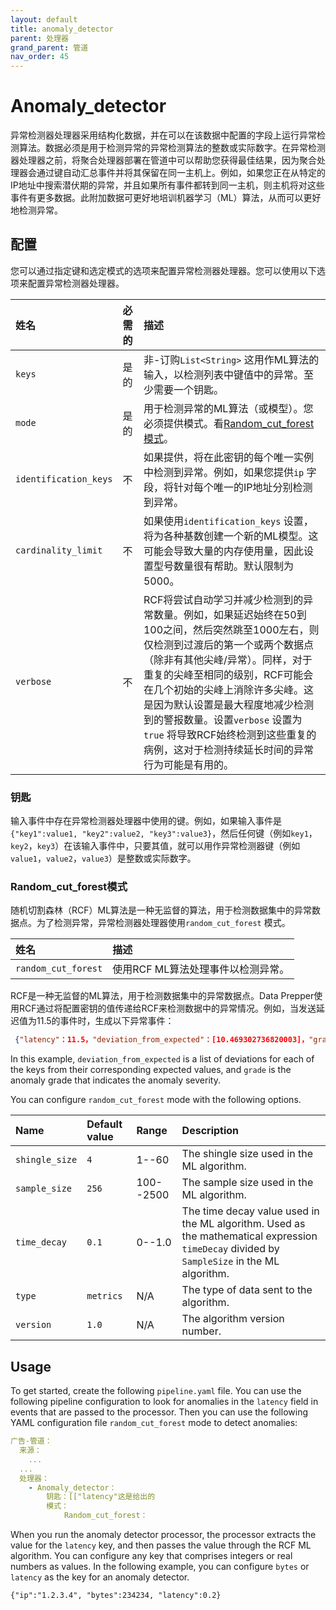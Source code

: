 ```yaml
---
layout: default
title: anomaly_detector
parent: 处理器
grand_parent: 管道
nav_order: 45
---
```


# Anomaly_detector

异常检测器处理器采用结构化数据，并在可以在该数据中配置的字段上运行异常检测算法。数据必须是用于检测异常的异常检测算法的整数或实际数字。在异常检测器处理器之前，将聚合处理器部署在管道中可以帮助您获得最佳结果，因为聚合处理器会通过键自动汇总事件并将其保留在同一主机上。例如，如果您正在从特定的IP地址中搜索潜伏期的异常，并且如果所有事件都转到同一主机，则主机将对这些事件有更多数据。此附加数据可更好地培训机器学习（ML）算法，从而可以更好地检测异常。

## 配置

您可以通过指定键和选定模式的选项来配置异常检测器处理器。您可以使用以下选项来配置异常检测器处理器。

| 姓名| 必需的| 描述|
| :--- | :--- | :--- |
| `keys` | 是的| 非-订购`List<String>` 这用作ML算法的输入，以检测列表中键值中的异常。至少需要一个钥匙。
| `mode` | 是的| 用于检测异常的ML算法（或模型）。您必须提供模式。看[Random_cut_forest模式](#random_cut_forest-mode)。
| `identification_keys` | 不| 如果提供，将在此密钥的每个唯一实例中检测到异常。例如，如果您提供`ip` 字段，将针对每个唯一的IP地址分别检测到异常。
| `cardinality_limit` | 不| 如果使用`identification_keys` 设置，将为各种基数创建一个新的ML模型。这可能会导致大量的内存使用量，因此设置型号数量很有帮助。默认限制为5000。
| `verbose` | 不| RCF将尝试自动学习并减少检测到的异常数量。例如，如果延迟始终在50到100之间，然后突然跳至1000左右，则仅检测到过渡后的第一个或两个数据点（除非有其他尖峰/异常）。同样，对于重复的尖峰至相同的级别，RCF可能会在几个初始的尖峰上消除许多尖峰。这是因为默认设置是最大程度地减少检测到的警报数量。设置`verbose` 设置为`true` 将导致RCF始终检测到这些重复的病例，这对于检测持续延长时间的异常行为可能是有用的。


### 钥匙

输入事件中存在异常检测器处理器中使用的键。例如，如果输入事件是`{"key1":value1, "key2":value2, "key3":value3}`，然后任何键（例如`key1`，`key2`，`key3`）在该输入事件中，只要其值，就可以用作异常检测器键（例如`value1`，`value2`，`value3`）是整数或实际数字。

### Random_cut_forest模式

随机切割森林（RCF）ML算法是一种无监督的算法，用于检测数据集中的异常数据点。为了检测异常，异常检测器处理器使用`random_cut_forest` 模式。

| 姓名| 描述|
| :--- | :--- |
| `random_cut_forest` | 使用RCF ML算法处理事件以检测异常。| 

RCF是一种无监督的ML算法，用于检测数据集中的异常数据点。Data Prepper使用RCF通过将配置密钥的值传递给RCF来检测数据中的异常情况。例如，当发送延迟值为11.5的事件时，生成以下异常事件：


 ```JSON
  {"latency"：11.5，"deviation_from_expected"：[10.469302736820003]，"grade"：1.0}
```

In this example, `deviation_from_expected` is a list of deviations for each of the keys from their corresponding expected values, and `grade` is the anomaly grade that indicates the anomaly severity.
     

You can configure `random_cut_forest` mode with the following options. 

| Name | Default value | Range | Description |
| :--- | :--- | :--- | :--- |
| `shingle_size` | `4` | 1--60 | The shingle size used in the ML algorithm. |
| `sample_size` | `256` | 100--2500 | The sample size used in the ML algorithm. |
| `time_decay` | `0.1` | 0--1.0 | The time decay value used in the ML algorithm. Used as the mathematical expression `timeDecay` divided by `SampleSize` in the ML algorithm. |
| `type` | `metrics` | N/A | The type of data sent to the algorithm. |
| `version` | `1.0` | N/A | The algorithm version number. |

## Usage

To get started, create the following `pipeline.yaml` file. You can use the following pipeline configuration to look for anomalies in the `latency` field in events that are passed to the processor. Then you can use the following YAML configuration file `random_cut_forest` mode to detect anomalies:

```yaml
广告-管道：
  来源：
    ...
  ...
  处理器：
    - Anomaly_detector：
        钥匙：[["latency"这是给出的
        模式：
            Random_cut_forest：
```

When you run the anomaly detector processor, the processor extracts the value for the `latency` key, and then passes the value through the RCF ML algorithm. You can configure any key that comprises integers or real numbers as values. In the following example, you can configure `bytes` or `latency` as the key for an anomaly detector. 

`{"ip":"1.2.3.4", "bytes":234234, "latency":0.2}`


